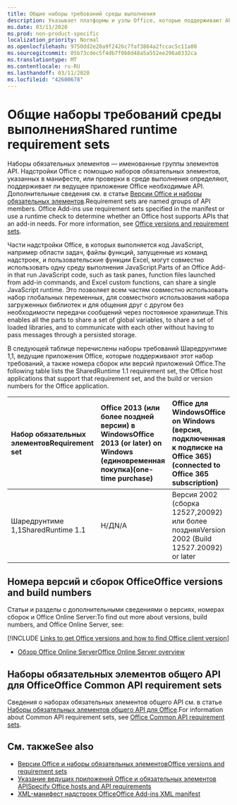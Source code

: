 ```yaml
---
title: Общие наборы требований среды выполнения
description: Указывает платформы и узлы Office, которые поддерживают API Шаредрунтиме.
ms.date: 03/11/2020
ms.prod: non-product-specific
localization_priority: Normal
ms.openlocfilehash: 9750dd2e20a9f2426c7faf3864a2fccac5c11a80
ms.sourcegitcommit: 05b73cdec5f4db7f0b8d48a5a552ee296a0332ca
ms.translationtype: MT
ms.contentlocale: ru-RU
ms.lasthandoff: 03/11/2020
ms.locfileid: "42600678"
---
```

# <a name="shared-runtime-requirement-sets"></a><span data-ttu-id="6ea6c-103">Общие наборы требований среды выполнения</span><span class="sxs-lookup"><span data-stu-id="6ea6c-103">Shared runtime requirement sets</span></span>

<span data-ttu-id="6ea6c-p101">Наборы обязательных элементов — именованные группы элементов API. Надстройки Office с помощью наборов обязательных элементов, указанных в манифесте, или проверки в среде выполнения определяют, поддерживает ли ведущее приложение Office необходимые API. Дополнительные сведения см. в статье [Версии Office и наборы обязательных элементов](../../develop/office-versions-and-requirement-sets.md).</span><span class="sxs-lookup"><span data-stu-id="6ea6c-p101">Requirement sets are named groups of API members. Office Add-ins use requirement sets specified in the manifest or use a runtime check to determine whether an Office host supports APIs that an add-in needs. For more information, see [Office versions and requirement sets](../../develop/office-versions-and-requirement-sets.md).</span></span>

<span data-ttu-id="6ea6c-107">Части надстройки Office, в которых выполняется код JavaScript, например области задач, файлы функций, запущенные из команд надстроек, и пользовательские функции Excel, могут совместно использовать одну среду выполнения JavaScript.</span><span class="sxs-lookup"><span data-stu-id="6ea6c-107">Parts of an Office Add-in that run JavaScript code, such as task panes, function files launched from add-in commands, and Excel custom functions, can share a single JavaScript runtime.</span></span> <span data-ttu-id="6ea6c-108">Это позволяет всем частям совместно использовать набор глобальных переменных, для совместного использования набора загруженных библиотек и для общения друг с другом без необходимости передачи сообщений через постоянное хранилище.</span><span class="sxs-lookup"><span data-stu-id="6ea6c-108">This enables all the parts to share a set of global variables, to share a set of loaded libraries, and to communicate with each other without having to pass messages through a persisted storage.</span></span>

<span data-ttu-id="6ea6c-109">В следующей таблице перечислены наборы требований Шаредрунтиме 1,1, ведущие приложения Office, которые поддерживают этот набор требований, а также номера сборок или версий приложений Office.</span><span class="sxs-lookup"><span data-stu-id="6ea6c-109">The following table lists the SharedRuntime 1.1 requirement set, the Office host applications that support that requirement set, and the build or version numbers for the Office application.</span></span>

|  <span data-ttu-id="6ea6c-110">Набор обязательных элементов</span><span class="sxs-lookup"><span data-stu-id="6ea6c-110">Requirement set</span></span>  |  <span data-ttu-id="6ea6c-111">Office 2013 (или более поздней версии) в Windows</span><span class="sxs-lookup"><span data-stu-id="6ea6c-111">Office 2013 (or later) on Windows</span></span><br><span data-ttu-id="6ea6c-112">(единовременная покупка)</span><span class="sxs-lookup"><span data-stu-id="6ea6c-112">(one-time purchase)</span></span> | <span data-ttu-id="6ea6c-113">Office для Windows</span><span class="sxs-lookup"><span data-stu-id="6ea6c-113">Office on Windows</span></span><br><span data-ttu-id="6ea6c-114">(версия, подключенная к подписке на Office 365)</span><span class="sxs-lookup"><span data-stu-id="6ea6c-114">(connected to Office 365 subscription)</span></span>   |  <span data-ttu-id="6ea6c-115">Office для iPad</span><span class="sxs-lookup"><span data-stu-id="6ea6c-115">Office on iPad</span></span><br><span data-ttu-id="6ea6c-116">(версия, подключенная к подписке на Office 365)</span><span class="sxs-lookup"><span data-stu-id="6ea6c-116">(connected to Office 365 subscription)</span></span>  |  <span data-ttu-id="6ea6c-117">Office для Mac</span><span class="sxs-lookup"><span data-stu-id="6ea6c-117">Office on Mac</span></span><br><span data-ttu-id="6ea6c-118">(версия, подключенная к подписке на Office 365)</span><span class="sxs-lookup"><span data-stu-id="6ea6c-118">(connected to Office 365 subscription)</span></span>  | <span data-ttu-id="6ea6c-119">Office в Интернете</span><span class="sxs-lookup"><span data-stu-id="6ea6c-119">Office on the web</span></span>  | <span data-ttu-id="6ea6c-120">Office Online Server</span><span class="sxs-lookup"><span data-stu-id="6ea6c-120">Office Online Server</span></span> |
|:-----|:-----|:-----|:-----|:-----|:-----|:-----|
| <span data-ttu-id="6ea6c-121">Шаредрунтиме 1,1</span><span class="sxs-lookup"><span data-stu-id="6ea6c-121">SharedRuntime 1.1</span></span>  | <span data-ttu-id="6ea6c-122">Н/Д</span><span class="sxs-lookup"><span data-stu-id="6ea6c-122">N/A</span></span> | <span data-ttu-id="6ea6c-123">Версия 2002 (сборка 12527,20092) или более поздняя</span><span class="sxs-lookup"><span data-stu-id="6ea6c-123">Version 2002 (Build 12527.20092) or later</span></span> | <span data-ttu-id="6ea6c-124">Н/Д</span><span class="sxs-lookup"><span data-stu-id="6ea6c-124">N/A</span></span> | <span data-ttu-id="6ea6c-125">16,35 или более поздняя версия</span><span class="sxs-lookup"><span data-stu-id="6ea6c-125">16.35 or later</span></span> | <span data-ttu-id="6ea6c-126">Февраль 2020 г.</span><span class="sxs-lookup"><span data-stu-id="6ea6c-126">February 2020</span></span> | <span data-ttu-id="6ea6c-127">Н/Д</span><span class="sxs-lookup"><span data-stu-id="6ea6c-127">N/A</span></span> |

## <a name="office-versions-and-build-numbers"></a><span data-ttu-id="6ea6c-128">Номера версий и сборок Office</span><span class="sxs-lookup"><span data-stu-id="6ea6c-128">Office versions and build numbers</span></span>

<span data-ttu-id="6ea6c-129">Статьи и разделы с дополнительными сведениями о версиях, номерах сборок и Office Online Server:</span><span class="sxs-lookup"><span data-stu-id="6ea6c-129">To find out more about versions, build numbers, and Office Online Server, see:</span></span>

[!INCLUDE [Links to get Office versions and how to find Office client version](../../includes/links-get-office-versions-builds.md)]
- [<span data-ttu-id="6ea6c-130">Обзор Office Online Server</span><span class="sxs-lookup"><span data-stu-id="6ea6c-130">Office Online Server overview</span></span>](/officeonlineserver/office-online-server-overview)

## <a name="office-common-api-requirement-sets"></a><span data-ttu-id="6ea6c-131">Наборы обязательных элементов общего API для Office</span><span class="sxs-lookup"><span data-stu-id="6ea6c-131">Office Common API requirement sets</span></span>

<span data-ttu-id="6ea6c-132">Сведения о наборах обязательных элементов общего API см. в статье [Наборы обязательных элементов общего API для Office](office-add-in-requirement-sets.md).</span><span class="sxs-lookup"><span data-stu-id="6ea6c-132">For information about Common API requirement sets, see [Office Common API requirement sets](office-add-in-requirement-sets.md).</span></span>

## <a name="see-also"></a><span data-ttu-id="6ea6c-133">См. также</span><span class="sxs-lookup"><span data-stu-id="6ea6c-133">See also</span></span>

- [<span data-ttu-id="6ea6c-134">Версии Office и наборы обязательных элементов</span><span class="sxs-lookup"><span data-stu-id="6ea6c-134">Office versions and requirement sets</span></span>](../../develop/office-versions-and-requirement-sets.md)
- [<span data-ttu-id="6ea6c-135">Указание ведущих приложений Office и обязательных элементов API</span><span class="sxs-lookup"><span data-stu-id="6ea6c-135">Specify Office hosts and API requirements</span></span>](../../develop/specify-office-hosts-and-api-requirements.md)
- [<span data-ttu-id="6ea6c-136">XML-манифест надстроек Office</span><span class="sxs-lookup"><span data-stu-id="6ea6c-136">Office Add-ins XML manifest</span></span>](../../develop/add-in-manifests.md)
